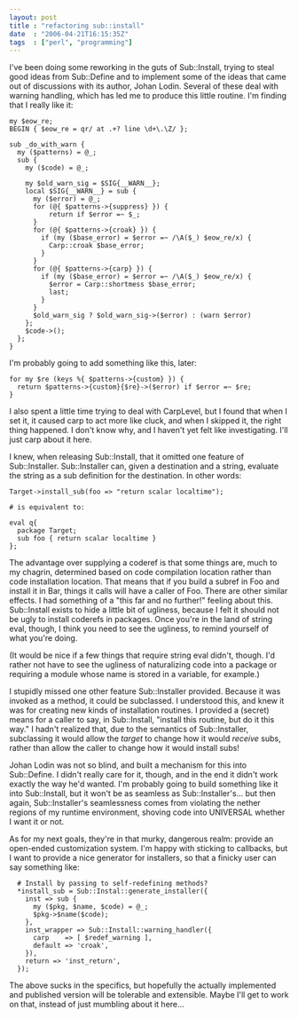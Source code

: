 ```yaml
---
layout: post
title : "refactoring sub::install"
date  : "2006-04-21T16:15:35Z"
tags  : ["perl", "programming"]
---
```

I've been doing some reworking in the guts of Sub::Install, trying to steal
good ideas from Sub::Define and to implement some of the ideas that came out of
discussions with its author, Johan Lodin.  Several of these deal with warning
handling, which has led me to produce this little routine.  I'm finding that I
really like it:

    my $eow_re;
    BEGIN { $eow_re = qr/ at .+? line \d+\.\Z/ };

    sub _do_with_warn {
      my ($patterns) = @_;
      sub {
        my ($code) = @_;

        my $old_warn_sig = $SIG{__WARN__};
        local $SIG{__WARN__} = sub {
          my ($error) = @_;
          for (@{ $patterns->{suppress} }) {
              return if $error =~ $_;
          }
          for (@{ $patterns->{croak} }) {
            if (my ($base_error) = $error =~ /\A($_) $eow_re/x) {
              Carp::croak $base_error;
            }
          }
          for (@{ $patterns->{carp} }) {
            if (my ($base_error) = $error =~ /\A($_) $eow_re/x) {
              $error = Carp::shortmess $base_error;
              last;
            }
          }
          $old_warn_sig ? $old_warn_sig->($error) : (warn $error)
        };
        $code->();
      };
    }

I'm probably going to add something like this, later:

    for my $re (keys %{ $patterns->{custom} }) {
      return $patterns->{custom}{$re}->($error) if $error =~ $re;
    }

I also spent a little time trying to deal with CarpLevel, but I found that when
I set it, it caused carp to act more like cluck, and when I skipped it, the
right thing happened.  I don't know why, and I haven't yet felt like
investigating.  I'll just carp about it here.

I knew, when releasing Sub::Install, that it omitted one feature of
Sub::Installer.  Sub::Installer can, given a destination and a string, evaluate
the string as a sub definition for the destination.  In other words:

    Target->install_sub(foo => "return scalar localtime");

    # is equivalent to:
    
    eval q{
      package Target;
      sub foo { return scalar localtime }
    };

The advantage over supplying a coderef is that some things are, much to my
chagrin, determined based on code compilation location rather than code
installation location.  That means that if you build a subref in Foo and
install it in Bar, things it calls will have a caller of Foo.  There are other
similar effects.  I had something of a "this far and no further!" feeling about
this.  Sub::Install exists to hide a little bit of ugliness, because I felt it
should not be ugly to install coderefs in packages.  Once you're in the land of
string eval, though, I think you need to see the ugliness, to remind yourself
of what you're doing.

(It would be nice if a few things that require string eval didn't, though.
I'd rather not have to see the ugliness of naturalizing code into a package or
requiring a module whose name is stored in a variable, for example.)

I stupidly missed one other feature Sub::Installer provided.  Because it was
invoked as a method, it could be subclassed.  I understood this, and knew it
was for creating new kinds of installation routines.  I provided a (secret)
means for a caller to say, in Sub::Install, "install this routine, but do it
this way."  I hadn't realized that, due to the semantics of Sub::Installer,
subclassing it would allow the *target* to change how it would *receive* subs,
rather than allow the caller to change how it would install subs!

Johan Lodin was not so blind, and built a mechanism for this into Sub::Define.
I didn't really care for it, though, and in the end it didn't work exactly the
way he'd wanted.  I'm probably going to build something like it into
Sub::Install, but it won't be as seamless as Sub::Installer's... but then
again, Sub::Installer's seamlessness comes from violating the nether regions of
my runtime environment, shoving code into UNIVERSAL whether I want it or not.

As for my next goals, they're in that murky, dangerous realm: provide an
open-ended customization system.  I'm happy with sticking to callbacks, but I
want to provide a nice generator for installers, so that a finicky user can
say something like:

      # Install by passing to self-redefining methods?
      *install_sub = Sub::Instal::generate_installer({
        inst => sub {
          my ($pkg, $name, $code) = @_;
          $pkg->$name($code);
        },
        inst_wrapper => Sub::Install::warning_handler({
          carp    => [ $redef_warning ],
          default => 'croak',
        }),
        return => 'inst_return',
      });

The above sucks in the specifics, but hopefully the actually implemented and
published version will be tolerable and extensible.  Maybe I'll get to work on
that, instead of just mumbling about it here...

